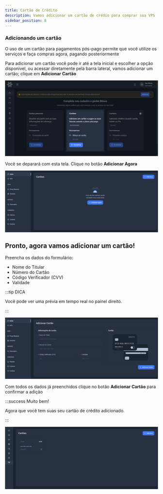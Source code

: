 ```yaml
---
title: Cartão de Crédito
description: Vamos adicionar um cartão de crédio para comprar sua VPS
sidebar_position: 8
---
```


### Adicionando um cartão

O uso de um cartão para pagamentos pós-pago  permite que você utilize os serviços e faça compras agora, pagando posteriormente
 
Para adicionar um cartão você pode ir até a tela inicial e escolher a opção disponivel, ou acessar diretamente pela barra lateral, vamos adicionar um cartão; clique em **Adicionar Cartão**


![tela de cartao](../../static/img/prints/console/cards.png)

Você se deparará com esta tela. Clique no botão **Adicionar Agora**

![tela de adicionar cartao](../../static/img/prints/console/cardss.jpeg)

Pronto, agora vamos adicionar um cartão!
---

Preencha os dados do formulário:
* Nome do Titular
* Número do Cartão
* Código Verificador (CVV)
* Validade

:::tip DICA

Você pode ver uma prévia em tempo real no painel direito.

:::

![tela de adicionar cartao](../../static/img/prints/console/cardsss.jpeg)

Com todos os dados já preenchidos clique no botão **Adicionar Cartão** para confirmar a adição

:::success Muito bem!

Agora que você tem suas seu cartão de crédito adicionado.

:::

![final do cartao](../../static/img/prints/console/cardssss.jpeg)